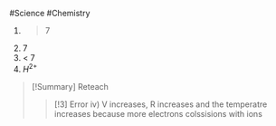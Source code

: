 #Science #Chemistry

1) > 7
2)  7
3)  < 7
4) $H^{2+}$  

>[!Summary] Reteach
> 
>>[!3] Error 
>>iv) V increases, R increases and the temperatre increases because more electrons colssisions with ions

